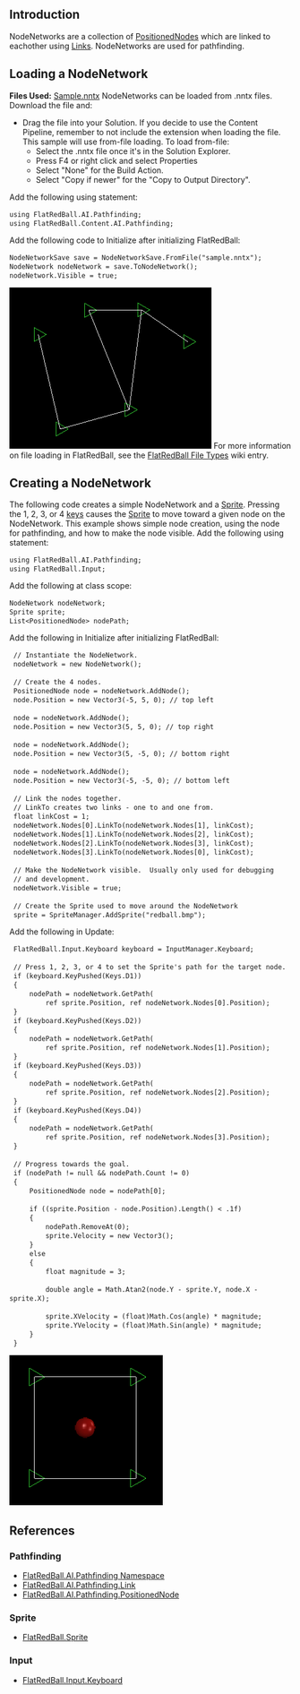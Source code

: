 ## Introduction

NodeNetworks are a collection of [PositionedNodes](/frb/docs/index.php?title=FlatRedBall.AI.Pathfinding.PositionedNode "FlatRedBall.AI.Pathfinding.PositionedNode") which are linked to eachother using [Links](/frb/docs/index.php?title=FlatRedBall.AI.Pathfinding.Link "FlatRedBall.AI.Pathfinding.Link"). NodeNetworks are used for pathfinding.

## Loading a NodeNetwork

**Files Used:** [Sample.nntx](/frb/docs/images/5/59/Sample.nntx "Sample.nntx") NodeNetworks can be loaded from .nntx files. Download the file and:

-   Drag the file into your Solution. If you decide to use the Content Pipeline, remember to not include the extension when loading the file. This sample will use from-file loading. To load from-file:
    -   Select the .nntx file once it's in the Solution Explorer.
    -   Press F4 or right click and select Properties
    -   Select "None" for the Build Action.
    -   Select "Copy if newer" for the "Copy to Output Directory".

Add the following using statement:

    using FlatRedBall.AI.Pathfinding;
    using FlatRedBall.Content.AI.Pathfinding;

Add the following code to Initialize after initializing FlatRedBall:

    NodeNetworkSave save = NodeNetworkSave.FromFile("sample.nntx");
    NodeNetwork nodeNetwork = save.ToNodeNetwork();
    nodeNetwork.Visible = true;

![NodeNetworkFromFile.png](/media/migrated_media-NodeNetworkFromFile.png) For more information on file loading in FlatRedBall, see the [FlatRedBall File Types](/frb/docs/index.php?title=FlatRedBall_File_Types "FlatRedBall File Types") wiki entry.

## Creating a NodeNetwork

The following code creates a simple NodeNetwork and a [Sprite](/frb/docs/index.php?title=FlatRedBall.Sprite "FlatRedBall.Sprite"). Pressing the 1, 2, 3, or 4 [keys](/frb/docs/index.php?title=FlatRedBall.Input.Keyboard "FlatRedBall.Input.Keyboard") causes the [Sprite](/frb/docs/index.php?title=FlatRedBall.Sprite "FlatRedBall.Sprite") to move toward a given node on the NodeNetwork. This example shows simple node creation, using the node for pathfinding, and how to make the node visible. Add the following using statement:

    using FlatRedBall.AI.Pathfinding;
    using FlatRedBall.Input;

Add the following at class scope:

    NodeNetwork nodeNetwork;
    Sprite sprite;
    List<PositionedNode> nodePath;

Add the following in Initialize after initializing FlatRedBall:

     // Instantiate the NodeNetwork.
     nodeNetwork = new NodeNetwork();

     // Create the 4 nodes.
     PositionedNode node = nodeNetwork.AddNode();
     node.Position = new Vector3(-5, 5, 0); // top left

     node = nodeNetwork.AddNode();
     node.Position = new Vector3(5, 5, 0); // top right

     node = nodeNetwork.AddNode();
     node.Position = new Vector3(5, -5, 0); // bottom right

     node = nodeNetwork.AddNode();
     node.Position = new Vector3(-5, -5, 0); // bottom left

     // Link the nodes together.
     // LinkTo creates two links - one to and one from.
     float linkCost = 1;
     nodeNetwork.Nodes[0].LinkTo(nodeNetwork.Nodes[1], linkCost);
     nodeNetwork.Nodes[1].LinkTo(nodeNetwork.Nodes[2], linkCost);
     nodeNetwork.Nodes[2].LinkTo(nodeNetwork.Nodes[3], linkCost);
     nodeNetwork.Nodes[3].LinkTo(nodeNetwork.Nodes[0], linkCost);

     // Make the NodeNetwork visible.  Usually only used for debugging
     // and development.
     nodeNetwork.Visible = true;

     // Create the Sprite used to move around the NodeNetwork
     sprite = SpriteManager.AddSprite("redball.bmp");

Add the following in Update:

     FlatRedBall.Input.Keyboard keyboard = InputManager.Keyboard;

     // Press 1, 2, 3, or 4 to set the Sprite's path for the target node.
     if (keyboard.KeyPushed(Keys.D1))
     {
         nodePath = nodeNetwork.GetPath(
             ref sprite.Position, ref nodeNetwork.Nodes[0].Position);
     }
     if (keyboard.KeyPushed(Keys.D2))
     {
         nodePath = nodeNetwork.GetPath(
             ref sprite.Position, ref nodeNetwork.Nodes[1].Position);
     }
     if (keyboard.KeyPushed(Keys.D3))
     {
         nodePath = nodeNetwork.GetPath(
             ref sprite.Position, ref nodeNetwork.Nodes[2].Position);
     }
     if (keyboard.KeyPushed(Keys.D4))
     {
         nodePath = nodeNetwork.GetPath(
             ref sprite.Position, ref nodeNetwork.Nodes[3].Position);
     }

     // Progress towards the goal.
     if (nodePath != null && nodePath.Count != 0)
     {
         PositionedNode node = nodePath[0];

         if ((sprite.Position - node.Position).Length() < .1f)
         {
             nodePath.RemoveAt(0);
             sprite.Velocity = new Vector3();
         }
         else
         {
             float magnitude = 3;

             double angle = Math.Atan2(node.Y - sprite.Y, node.X - sprite.X);

             sprite.XVelocity = (float)Math.Cos(angle) * magnitude;
             sprite.YVelocity = (float)Math.Sin(angle) * magnitude;
         }
     }

![NodeNetwork.png](/media/migrated_media-NodeNetwork.png)

## References

### Pathfinding

-   [FlatRedBall.AI.Pathfinding Namespace](/frb/docs/index.php?title=FlatRedBall.AI.Pathfinding_(Namespace) "FlatRedBall.AI.Pathfinding (Namespace)")
-   [FlatRedBall.AI.Pathfinding.Link](/frb/docs/index.php?title=FlatRedBall.AI.Pathfinding.Link "FlatRedBall.AI.Pathfinding.Link")
-   [FlatRedBall.AI.Pathfinding.PositionedNode](/frb/docs/index.php?title=FlatRedBall.AI.Pathfinding.PositionedNode "FlatRedBall.AI.Pathfinding.PositionedNode")

### Sprite

-   [FlatRedBall.Sprite](/frb/docs/index.php?title=FlatRedBall.Sprite "FlatRedBall.Sprite")

### Input

-   [FlatRedBall.Input.Keyboard](/frb/docs/index.php?title=FlatRedBall.Input.Keyboard "FlatRedBall.Input.Keyboard")

 
